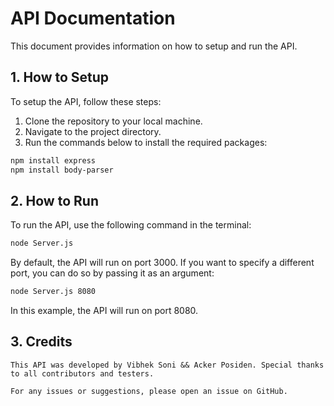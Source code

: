 # API Documentation

This document provides information on how to setup and run the API.

## 1. How to Setup

To setup the API, follow these steps:

1. Clone the repository to your local machine.
2. Navigate to the project directory.
3. Run the commands below to install the required packages:

```bash
npm install express
npm install body-parser
```

## 2. How to Run

To run the API, use the following command in the terminal:

```bash
node Server.js
```

By default, the API will run on port 3000. If you want to specify a different port, you can do so by passing it as an argument:

```bash
node Server.js 8080
```

In this example, the API will run on port 8080.

## 3. Credits
```
This API was developed by Vibhek Soni && Acker Posiden. Special thanks to all contributors and testers.

For any issues or suggestions, please open an issue on GitHub.
```
